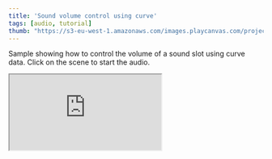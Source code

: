 ```yaml
---
title: 'Sound volume control using curve'
tags: [audio, tutorial]
thumb: "https://s3-eu-west-1.amazonaws.com/images.playcanvas.com/projects/12/436116/1F5514-image-75.jpg"
---
```


Sample showing how to control the volume of a sound slot using curve data. Click on the scene to start the audio.

<div className="iframe-container">
    <iframe src="https://playcanv.as/p/hmRciuNn/" title="Sound volume control using curve" allow="camera; microphone; xr-spatial-tracking; fullscreen" allowfullscreen></iframe>
</div>
